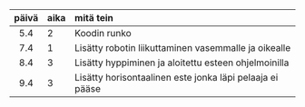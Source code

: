 | päivä | aika | mitä tein  |
| :----:|:-----| :-----|
| 5.4 | 2    | Koodin runko |
| 7.4 | 1    | Lisätty robotin liikuttaminen vasemmalle ja oikealle |
| 8.4 | 3    | Lisätty hyppiminen ja aloitettu esteen ohjelmoinilla |
| 9.4 | 3    | Lisätty horisontaalinen este jonka läpi pelaaja ei pääse |
